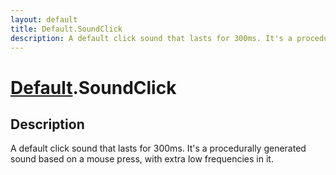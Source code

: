 ```yaml
---
layout: default
title: Default.SoundClick
description: A default click sound that lasts for 300ms. It's a procedurally generated sound based on a mouse press, with extra low frequencies in it.
---
```

# [Default]({{site.url}}/Pages/Reference/Default.html).SoundClick

## Description
A default click sound that lasts for 300ms. It's a
procedurally generated sound based on a mouse press, with extra
low frequencies in it.

